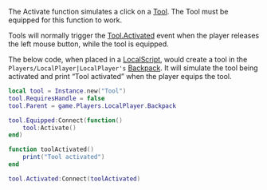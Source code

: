 The Activate function simulates a click on a [Tool](https://developer.roblox.com/en-us/api-reference/class/Tool). The Tool must be equipped for this function to work.

Tools will normally trigger the [Tool.Activated](https://developer.roblox.com/en-us/api-reference/event/Tool/Activated) event when the player releases the left mouse button, while the tool is equipped.

The below code, when placed in a [LocalScript](https://developer.roblox.com/en-us/api-reference/class/LocalScript), would create a tool in the `Players/LocalPlayer|LocalPlayer's` [Backpack](https://developer.roblox.com/en-us/api-reference/class/Backpack). It will simulate the tool being activated and print “Tool activated” when the player equips the tool.

```lua
local tool = Instance.new("Tool")
tool.RequiresHandle = false
tool.Parent = game.Players.LocalPlayer.Backpack

tool.Equipped:Connect(function()
	tool:Activate()
end)

function toolActivated()
    print("Tool activated")
end

tool.Activated:Connect(toolActivated)
```